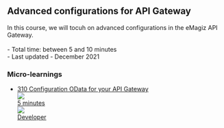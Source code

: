 <div class="ez-academy">
	<div class="ez-academy__body">
		<main class="master">
	<h2 class="title">Advanced configurations for API Gateway</h2>
    <p>
        In this course, we will tocuh on advanced configurations in the eMagiz API Gateway.
        </br></br>
        - Total time: between 5 and 10 minutes
        </br>
        - Last updated - December 2021
    </p>
    <h3 class="title">Micro-learnings</h3>
    <ul class="strip-container">
        <li class="strip">
            <a href="../../docs/microlearning/advanced-configuration-apigateway-odata" class="strip__link">
            <label for="" class="strip__label">
                <span>310</span>
                Configuration OData for your API Gateway
            </label>
            <div class="strip__attribute">
                <img class="strip__attribute-icon strip__attribute-icon--duration" src="../../img/microlearning/academy_index/icon-duration32.svg"/>
                <div class="strip__attribute-label">5 minutes</div>
            </div>
            <div class="strip__attribute">
                <img class="strip__attribute-icon strip__attribute-icon--roles" src="../../img/microlearning/academy_index/icon-roles32.svg"/>
                <div class="strip__attribute-label">Developer</div>
            </div>
			</a>
        </li>
    </main>
    </div>
</div>